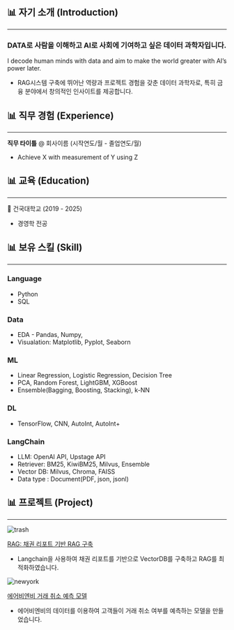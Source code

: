 ## 📊 자기 소개 (Introduction)
------

### DATA로 사람을 이해하고 AI로 사회에 기여하고 싶은 데이터 과학자입니다. 
I decode human minds with data and aim to make the world greater with AI’s power later.
- RAG시스템 구축에 뛰어난 역량과 프로젝트 경험을 갖춘 데이터 과학자로, 특히 금융 분야에서 창의적인 인사이트를 제공합니다.
> 
>
> 
> 


## 📊 직무 경험 (Experience)
------

**직무 타이틀** @ 회사이름 (시작연도/월 - 졸업연도/월)

- Achieve X with measurement of Y using Z


## 📊 교육 (Education)
------
🏫 건국대학교 (2019 - 2025)

- 경영학 전공


## 📊 보유 스킬 (Skill)
------
### Language 
- Python
- SQL
### Data
- EDA - Pandas, Numpy,
- Visualation: Matplotlib, Pyplot, Seaborn
### ML
- Linear Regression, Logistic Regression, Decision Tree
- PCA, Random Forest, LightGBM, XGBoost
- Ensemble(Bagging, Boosting, Stacking), k-NN
### DL
- TensorFlow, CNN, AutoInt, AutoInt+
### LangChain
- LLM: OpenAI API, Upstage API
- Retriever: BM25, KiwiBM25, Milvus, Ensemble
- Vector DB: Milvus, Chroma, FAISS
- Data type : Document(PDF, json, jsonl)

## 📊 프로젝트 (Project)
------
![trash](assets/img/trash.jpeg)

[RAG: 채권 리포트 기반 RAG 구축](https://github.com/dongchanlim/Python-Machine-Learning/blob/main/Semester_Project.ipynb)
- Langchain을 사용하여 채권 리포트를 기반으로 VectorDB를 구축하고 RAG를 최적화하였습니다.

![newyork](assets/img/newyork.jpeg)

[에어비엔비 거래 취소 예측 모델](https://public.tableau.com/app/profile/dongchan.lim/viz/AirbnbPractice_15699654202660/Story1)
- 에어비엔비의 데이터를 이용하여 고객들이 거래 취소 여부를 예측하는 모델을 만들었습니다.
